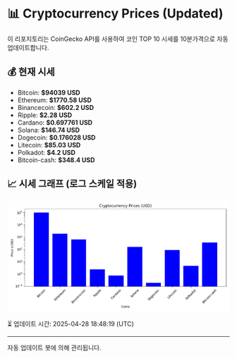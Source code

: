 
# 📊 Cryptocurrency Prices (Updated)

이 리포지토리는 CoinGecko API를 사용하여 코인 TOP 10 시세를 10분가격으로 자동 업데이트합니다.

## 💰 현재 시세
- Bitcoin: **$94039 USD**
- Ethereum: **$1770.58 USD**
- Binancecoin: **$602.2 USD**
- Ripple: **$2.28 USD**
- Cardano: **$0.697761 USD**
- Solana: **$146.74 USD**
- Dogecoin: **$0.176028 USD**
- Litecoin: **$85.03 USD**
- Polkadot: **$4.2 USD**
- Bitcoin-cash: **$348.4 USD**

## 📈 시세 그래프 (로그 스케일 적용)
![Crypto Prices](crypto_prices.png)

⏳ 업데이트 시간: 2025-04-28 18:48:19 (UTC)

---
자동 업데이트 봇에 의해 관리됩니다.
